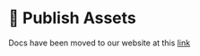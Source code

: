 # 📢 Publish Assets

Docs have been moved to our website at this [link](https://tomatophp.com/en/open-source/filament-types)
